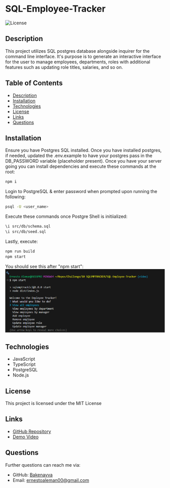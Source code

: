 # SQL-Employee-Tracker
![License](https://img.shields.io/badge/License-MIT-blue.svg)

## Description 
This project utilizes SQL postgres database alongside inquirer for the command line interface. It's purpose is to generate an interactive interface for the user to manage employees, departments, roles with additional features such as updating role titles, salaries, and so on. 


## Table of Contents 
* [Description](#description)
* [Installation](#installation)
* [Technologies](#technologies)
* [License](#license)
* [Links](#links)
* [Questions](#questions)

## Installation
Ensure you have Postgres SQL installed. Once you have installed postgres, if needed, updated the .env.example to have your postgres pass in the DB_PASSWORD variable (placeholder present). Once you have your server going you can install dependencies and execute these commands at the root:

```bash
npm i
```

Login to PostgreSQL & enter password when prompted upon running the following:

```bash
psql -U <user_name>
```

Execute these commands once Postgre Shell is initiialized:

```bash
\i src/db/schema.sql
\i src/db/seed.sql
```

Lastly, execute:

```bash
npm run build
npm start
```

You should see this after "npm start": <br>
<img src="./src/images/SQLDemo.png" alt="demonstration image" width="800"/> <br>

## Technologies
* JavaScript
* TypeScript
* PostgreSQL
* Node.js

## License
This project is licensed under the MIT License

## Links
* [GitHub Repository](https://github.com/Bakenavva/SQL-Employee-Tracker)
* [Demo Video](https://drive.google.com/file/d/1Pv4RtcTY-5ilZx9uhk4nQSpXpwyym8fh/view?usp=sharing)

## Questions
Further questions can reach me via:
- GitHub: [Bakenavva](https://github.com/Bakenavva)
- Email:  ernestoaleman00@gmail.com
